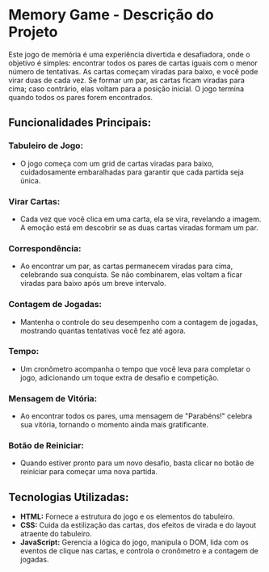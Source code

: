 # Memory Game - Descrição do Projeto

Este jogo de memória é uma experiência divertida e desafiadora, onde o objetivo é simples: encontrar todos os pares de cartas iguais com o menor número de tentativas. As cartas começam viradas para baixo, e você pode virar duas de cada vez. Se formar um par, as cartas ficam viradas para cima; caso contrário, elas voltam para a posição inicial. O jogo termina quando todos os pares forem encontrados.

## Funcionalidades Principais:

### Tabuleiro de Jogo:
- O jogo começa com um grid de cartas viradas para baixo, cuidadosamente embaralhadas para garantir que cada partida seja única.

### Virar Cartas:
- Cada vez que você clica em uma carta, ela se vira, revelando a imagem. A emoção está em descobrir se as duas cartas viradas formam um par.

### Correspondência:
- Ao encontrar um par, as cartas permanecem viradas para cima, celebrando sua conquista. Se não combinarem, elas voltam a ficar viradas para baixo após um breve intervalo.

### Contagem de Jogadas:
- Mantenha o controle do seu desempenho com a contagem de jogadas, mostrando quantas tentativas você fez até agora.

### Tempo:
- Um cronômetro acompanha o tempo que você leva para completar o jogo, adicionando um toque extra de desafio e competição.

### Mensagem de Vitória:
- Ao encontrar todos os pares, uma mensagem de "Parabéns!" celebra sua vitória, tornando o momento ainda mais gratificante.

### Botão de Reiniciar:
- Quando estiver pronto para um novo desafio, basta clicar no botão de reiniciar para começar uma nova partida.

## Tecnologias Utilizadas:
- **HTML:** Fornece a estrutura do jogo e os elementos do tabuleiro.
- **CSS:** Cuida da estilização das cartas, dos efeitos de virada e do layout atraente do tabuleiro.
- **JavaScript:** Gerencia a lógica do jogo, manipula o DOM, lida com os eventos de clique nas cartas, e controla o cronômetro e a contagem de jogadas.
